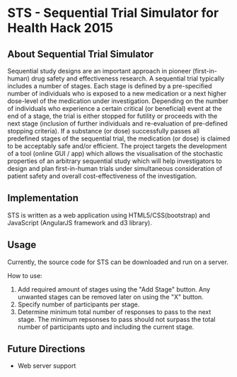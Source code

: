 # STS - Sequential Trial Simulator for Health Hack 2015

<h2>About Sequential Trial Simulator</h2>

Sequential study designs are an important approach in pioneer (first-in-human) drug safety and effectiveness research. A sequential trial typically includes a number of stages. Each stage is defined by a pre-specified number of individuals who is exposed to a new medication or a next higher dose-level of the medication under investigation. Depending on the number of individuals who experience a certain critical (or beneficial) event at the end of a stage, the trial is either stopped for futility or proceeds with the next stage (inclusion of further individuals and re-evaluation of pre-defined stopping criteria). If a substance (or dose) successfully passes all predefined stages of the sequential trial, the medication (or dose) is claimed to be acceptably safe and/or efficient. The project targets the development of a tool (online GUI / app) which allows the visualisation of the stochastic properties of an arbitrary sequential study which will help investigators to design and plan first-in-human trials under simultaneous consideration of patient safety and overall cost-effectiveness of the investigation.

<h2>Implementation</h2>

STS is written as a web application using HTML5/CSS(bootstrap) and JavaScript (AngularJS framework and d3 library).

<h2>Usage</h2>

Currently, the source code for STS can be downloaded and run on a server.

How to use:

1. Add required amount of stages using the "Add Stage" button. Any unwanted stages can be removed later on using the "X" button.
2. Specify number of participants per stage.
3. Determine minimum total number of responses to pass to the next stage. The minimum repsonses to pass should not surpass the total number of participants upto and including the current stage.

<h2>Future Directions</h2>
<ul>
<li>Web server support</li>
